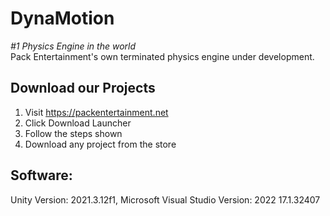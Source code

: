 # DynaMotion
*#1 Physics Engine in the world*\
Pack Entertainment's own terminated physics engine under development.

## Download our Projects
1) Visit https://packentertainment.net
2) Click Download Launcher
3) Follow the steps shown
4) Download any project from the store
   
## Software:
Unity Version: 2021.3.12f1,
Microsoft Visual Studio Version: 2022 17.1.32407
